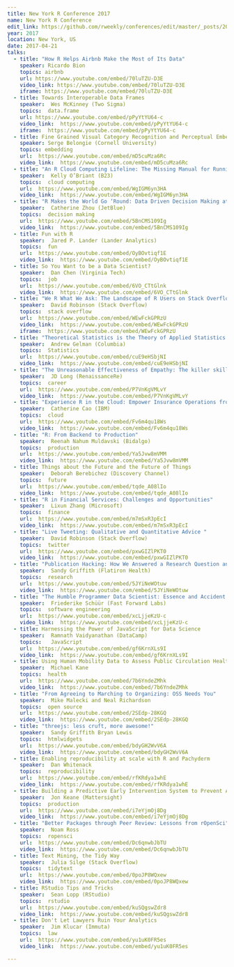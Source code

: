 ```yaml
---
title: New York R Conference 2017
name: New York R Conference
edit_link: https://github.com/rweekly/conferences/edit/master/_posts/2017-04-21-nycr-2017.md
year: 2017
location: New York, US
date: 2017-04-21
talks:
  - title: "How R Helps Airbnb Make the Most of Its Data"
    speaker: Ricardo Bion 
    topics: airbnb
    url: https://www.youtube.com/embed/70luTZU-D3E
    video_link: https://www.youtube.com/embed/70luTZU-D3E
    iframe: https://www.youtube.com/embed/70luTZU-D3E
  - title: Towards Interoperable Data Frames
    speaker:  Wes McKinney (Two Sigma) 
    topics:  data.frame
    url: https://www.youtube.com/embed/pPyYtYU64-c 
    video_link:  https://www.youtube.com/embed/pPyYtYU64-c
    iframe:  https://www.youtube.com/embed/pPyYtYU64-c
  - title: Fine Grained Visual Category Recognition and Perceptual Embedding
    speaker: Serge Belongie (Cornell University)
    topics: embedding
    url:  https://www.youtube.com/embed/mD5cuMza6Rc
    video_link:  https://www.youtube.com/embed/mD5cuMza6Rc
  - title: "An R Cloud Computing Lifeline: The Missing Manual for Running R on Amazon Cloud"
    speaker:  Kelly O’Briant (B23)
    topics:  cloud computing
    url:  https://www.youtube.com/embed/WgIGM6yn3HA
    video_link:  https://www.youtube.com/embed/WgIGM6yn3HA
  - title: "R Makes the World Go ‘Round: Data Driven Decision Making at JetBlue"
    speaker:  Catherine Zhou (JetBlue) 
    topics:  decision making
    url:  https://www.youtube.com/embed/5BnCMS109Ig
    video_link:  https://www.youtube.com/embed/5BnCMS109Ig
  - title: Fun with R
    speaker:  Jared P. Lander (Lander Analytics) 
    topics:  fun
    url:  https://www.youtube.com/embed/OyBOvtiqf1E
    video_link:  https://www.youtube.com/embed/OyBOvtiqf1E
  - title: So You Want to be a Data Scientist?
    speaker:  Dan Chen (Virginia Tech)
    topics:  job
    url:  https://www.youtube.com/embed/6VO_CTtGlnk
    video_link:  https://www.youtube.com/embed/6VO_CTtGlnk
  - title: "We R What We Ask: The Landscape of R Users on Stack Overflow"
    speaker:  David Robinson (Stack Overflow) 
    topics:  stack overflow
    url:  https://www.youtube.com/embed/WEwFckGPRzU
    video_link:  https://www.youtube.com/embed/WEwFckGPRzU
    iframe:  https://www.youtube.com/embed/WEwFckGPRzU
  - title: "Theoretical Statistics is the Theory of Applied Statistics: How to Think About What We Do"
    speaker:  Andrew Gelman (Columbia) 
    topics:  Statistics
    url:  https://www.youtube.com/embed/cuE9eHSbjNI
    video_link:  https://www.youtube.com/embed/cuE9eHSbjNI
  - title: "The Unreasonable Effectiveness of Empathy: The killer skill needed for a successful technical career"
    speaker:  JD Long (RenaissanceRe)
    topics:  career
    url:  https://www.youtube.com/embed/P7VnKgVMLvY
    video_link:  https://www.youtube.com/embed/P7VnKgVMLvY
  - title: "Experience R in the Cloud: Empower Insurance Operations from Insights to Action"
    speaker:  Catherine Cao (IBM) 
    topics:  cloud
    url:  https://www.youtube.com/embed/Fv6m4qu18Ws
    video_link:  https://www.youtube.com/embed/Fv6m4qu18Ws
  - title: "R: From Backend to Production"
    speaker:  Reenah Nahum Muldavski (Bidalgo) 
    topics:  production
    url:  https://www.youtube.com/embed/Ya5Jvw8mVMM
    video_link:  https://www.youtube.com/embed/Ya5Jvw8mVMM
  - title: Things about the Future and the Future of Things
    speaker:  Deborah Berebichez (Discovery Channel) 
    topics:  future
    url:  https://www.youtube.com/embed/tqde_A08lIo
    video_link:  https://www.youtube.com/embed/tqde_A08lIo
  - title: "R in Financial Services: Challenges and Opportunities"
    speaker:  Lixun Zhang (Microsoft)
    topics:  finance
    url:  https://www.youtube.com/embed/m7mSxR3pEcI
    video_link:  https://www.youtube.com/embed/m7mSxR3pEcI
  - title: "Live Tweeting: Qualitative and Quantitative Advice "
    speaker:  David Robinson (Stack Overflow) 
    topics:  twitter
    url:  https://www.youtube.com/embed/pxwGIZlPKT0
    video_link:  https://www.youtube.com/embed/pxwGIZlPKT0
  - title: "Publication Hacking: How We Answered a Research Question and Wrote a Manuscript in Only Two Days"
    speaker:  Sandy Griffith (Flatiron Health) 
    topics:  research
    url:  https://www.youtube.com/embed/5JYiNeWOtuw
    video_link:  https://www.youtube.com/embed/5JYiNeWOtuw
  - title: "The Humble Programmer Data Scientist: Essence and Accident in Software Engineering Data Science"
    speaker:  Friederike Schüür (Fast Forward Labs)
    topics:  software engineering
    url:  https://www.youtube.com/embed/xcLjjeKzU-c
    video_link:  https://www.youtube.com/embed/xcLjjeKzU-c
  - title: Harnessing the Power of JavaScript for Data Science
    speaker:  Ramnath Vaidyanathan (DataCamp)
    topics:   JavaScript
    url:  https://www.youtube.com/embed/gf6KrnXLs9I
    video_link:  https://www.youtube.com/embed/gf6KrnXLs9I
  - title: Using Human Mobility Data to Assess Public Circulation Health
    speaker:  Michael Kane
    topics:  health
    url:  https://www.youtube.com/embed/7b6YndeZMhk
    video_link:  https://www.youtube.com/embed/7b6YndeZMhk
  - title: "From Agreeing to Marching to Organizing: OSS Needs You"
    speaker:  Mike Malecki and Neal Richardson
    topics:  open source
    url:  https://www.youtube.com/embed/2SEdp-28KGQ
    video_link:  https://www.youtube.com/embed/2SEdp-28KGQ
  - title: "threejs: less cruft, more awesome!"
    speaker:  Sandy Griffith Bryan Lewis
    topics:  htmlwidgets
    url:  https://www.youtube.com/embed/bdyGH2WvV6A
    video_link:  https://www.youtube.com/embed/bdyGH2WvV6A
  - title: Enabling reproducibility at scale with R and Pachyderm
    speaker:  Dan Whitenack 
    topics:  reproducibility
    url:  https://www.youtube.com/embed/rfKRdya1whE
    video_link:  https://www.youtube.com/embed/rfKRdya1whE
  - title: Building a Predictive Early Intervention System to Prevent Adverse Police Incidents 
    speaker:  Jon Keane (Mattersight) 
    topics:  production
    url:  https://www.youtube.com/embed/i7eYjmOj8Dg
    video_link:  https://www.youtube.com/embed/i7eYjmOj8Dg
  - title: "Better Packages through Peer Review: Lessons from rOpenSci"
    speaker:  Noam Ross
    topics:  ropensci
    url:  https://www.youtube.com/embed/Dc6qnwbJbTU
    video_link:  https://www.youtube.com/embed/Dc6qnwbJbTU
  - title: Text Mining, the Tidy Way
    speaker:  Julia Silge (Stack Overflow)
    topics:  tidytext
    url:  https://www.youtube.com/embed/0poJP8WQxew
    video_link:  https://www.youtube.com/embed/0poJP8WQxew
  - title: RStudio Tips and Tricks
    speaker:  Sean Lopp (RStudio)
    topics:  rstudio
    url:  https://www.youtube.com/embed/kuSQgswZdr8
    video_link:  https://www.youtube.com/embed/kuSQgswZdr8
  - title: Don't Let Lawyers Ruin Your Analytics
    speaker:  Jim Klucar (Immuta) 
    topics:  law
    url:  https://www.youtube.com/embed/yu1uK0FR5es
    video_link:  https://www.youtube.com/embed/yu1uK0FR5es

---
```

